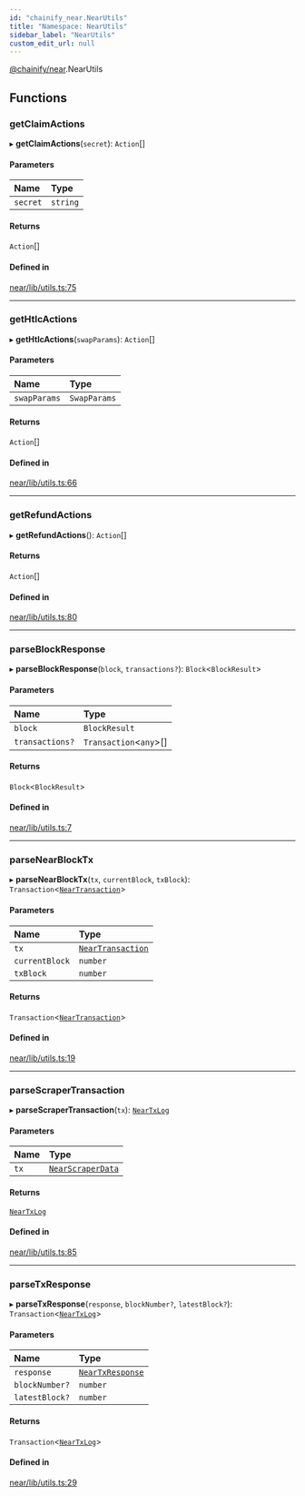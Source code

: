 ```yaml
---
id: "chainify_near.NearUtils"
title: "Namespace: NearUtils"
sidebar_label: "NearUtils"
custom_edit_url: null
---
```


[@chainify/near](../modules/chainify_near.md).NearUtils

## Functions

### getClaimActions

▸ **getClaimActions**(`secret`): `Action`[]

#### Parameters

| Name | Type |
| :------ | :------ |
| `secret` | `string` |

#### Returns

`Action`[]

#### Defined in

[near/lib/utils.ts:75](https://github.com/liquality/chainify/blob/540cfa69/packages/near/lib/utils.ts#L75)

___

### getHtlcActions

▸ **getHtlcActions**(`swapParams`): `Action`[]

#### Parameters

| Name | Type |
| :------ | :------ |
| `swapParams` | `SwapParams` |

#### Returns

`Action`[]

#### Defined in

[near/lib/utils.ts:66](https://github.com/liquality/chainify/blob/540cfa69/packages/near/lib/utils.ts#L66)

___

### getRefundActions

▸ **getRefundActions**(): `Action`[]

#### Returns

`Action`[]

#### Defined in

[near/lib/utils.ts:80](https://github.com/liquality/chainify/blob/540cfa69/packages/near/lib/utils.ts#L80)

___

### parseBlockResponse

▸ **parseBlockResponse**(`block`, `transactions?`): `Block`<`BlockResult`\>

#### Parameters

| Name | Type |
| :------ | :------ |
| `block` | `BlockResult` |
| `transactions?` | `Transaction`<`any`\>[] |

#### Returns

`Block`<`BlockResult`\>

#### Defined in

[near/lib/utils.ts:7](https://github.com/liquality/chainify/blob/540cfa69/packages/near/lib/utils.ts#L7)

___

### parseNearBlockTx

▸ **parseNearBlockTx**(`tx`, `currentBlock`, `txBlock`): `Transaction`<[`NearTransaction`](../interfaces/chainify_near.NearTypes.NearTransaction.md)\>

#### Parameters

| Name | Type |
| :------ | :------ |
| `tx` | [`NearTransaction`](../interfaces/chainify_near.NearTypes.NearTransaction.md) |
| `currentBlock` | `number` |
| `txBlock` | `number` |

#### Returns

`Transaction`<[`NearTransaction`](../interfaces/chainify_near.NearTypes.NearTransaction.md)\>

#### Defined in

[near/lib/utils.ts:19](https://github.com/liquality/chainify/blob/540cfa69/packages/near/lib/utils.ts#L19)

___

### parseScraperTransaction

▸ **parseScraperTransaction**(`tx`): [`NearTxLog`](../interfaces/chainify_near.NearTypes.NearTxLog.md)

#### Parameters

| Name | Type |
| :------ | :------ |
| `tx` | [`NearScraperData`](../interfaces/chainify_near.NearTypes.NearScraperData.md) |

#### Returns

[`NearTxLog`](../interfaces/chainify_near.NearTypes.NearTxLog.md)

#### Defined in

[near/lib/utils.ts:85](https://github.com/liquality/chainify/blob/540cfa69/packages/near/lib/utils.ts#L85)

___

### parseTxResponse

▸ **parseTxResponse**(`response`, `blockNumber?`, `latestBlock?`): `Transaction`<[`NearTxLog`](../interfaces/chainify_near.NearTypes.NearTxLog.md)\>

#### Parameters

| Name | Type |
| :------ | :------ |
| `response` | [`NearTxResponse`](../interfaces/chainify_near.NearTypes.NearTxResponse.md) |
| `blockNumber?` | `number` |
| `latestBlock?` | `number` |

#### Returns

`Transaction`<[`NearTxLog`](../interfaces/chainify_near.NearTypes.NearTxLog.md)\>

#### Defined in

[near/lib/utils.ts:29](https://github.com/liquality/chainify/blob/540cfa69/packages/near/lib/utils.ts#L29)
